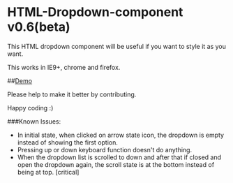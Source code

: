 HTML-Dropdown-component v0.6(beta)
==================================

This HTML dropdown component will be useful if you want to style it as you want.

This works in IE9+, chrome and firefox.

##[Demo](https://rawgithub.com/venkateshwar/HTML-Dropdown-component/master/Files/demo.html)

Please help to make it better by contributing.

Happy coding :)


###Known Issues:

- In initial state, when clicked on arrow state icon, the dropdown is empty instead of showing the first option.
- Pressing up or down keyboard function doesn't do anything.
- When the dropdown list is scrolled to down and after that if closed and open the dropdown again, the scroll state is at the bottom instead of being at top. [critical]
